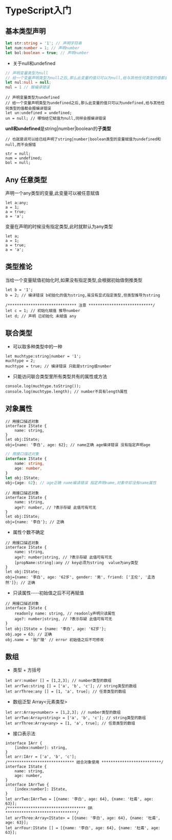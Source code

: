 # TypeScript入门

## 基本类型声明

```ts
let str:string = '1'; // 声明字符串
let num:number = 1; // 声明number
let bol:boolean = true; // 声明number
```

* 关于null和undefined

```ts
// 声明变量类型为null 
// 给一个变量声明类型为null之后,那么此变量的值只可以为null,给与其他任何类型的值都会报编译错误
let nul:null = null; 
nul = 1 // 报编译错误
```

```tsx
// 声明变量类型为undefined
// 给一个变量声明类型为undefined之后,那么此变量的值只可以为undefined,给与其他任何类型的值都会报编译错误
let un:undefined = undefined;
un = null; // 哪怕给它赋值为null,同样会报编译错误
```

**unll和undefined**是string|number|boolean的**子类型**

```tsx
// 也就是说可以给已经声明了string|number|boolean类型的变量赋值为undefined和null,而不会报错

str = null;
num = undefined;
bol = null;
```

## Any 任意类型

声明一个any类型的变量,此变量可以被任意赋值

```tsx
let a:any;
a = 1;
a = true;
a = 'a';
```

变量在声明的时候没有指定类型,此时就默认为any类型

```tsx
let a;
a = 1;
a = true;
a = 'a';
```

## 类型推论

当给一个变量赋值初始化时,如果没有指定类型,会根据初始值倒推类型

```tsx
let b = '1';
b = 2; // 编译错误 b初始化的值为string,虽没有显式指定类型,但类型推导为string

/****************************** 注意 ****************************/
let c = 1; // 初始化赋值 推导number
let d; // 声明 已初始化 未赋值 any
```

## 联合类型

* 可以取多种类型中的一种

```tsx
let muchtype:string|number = '1';
muchtype = 2;
muchtype = true; // 编译错误 只能是string或number
```

* 只能访问联合类型里所有类型共有的属性或方法

```tsx
console.log(muchtype.toString());
console.log(muchtype.length); // number不具有length属性
```

## 对象属性

```tsx
// 用接口描述对象
interface IState {
    name: string,
}
let obj:IState;
obj={name: '李白', age: 62}; // name正确 age编译错误 没有指定声明age
```

```ts
// 用接口描述对象
interface IState {
    name: string,
    age: number,
}
let obj:IState;
obj={age: 62}; // age正确 name编译错误 指定声明name,对象中却没有name属性
```

```tsx
// 用接口描述对象
interface IState {
    name: string,
    age?: number, // ?表示存疑 此值可有可无
}
let obj:IState;
obj={name: '李白'}; // 正确
```

* 属性个数不确定

```tsx
// 用接口描述对象
interface IState {
    name: string,
    age?: number|string, // ?表示存疑 此值可有可无
    [propName:string]:any // key必须为string  value为any类型
}
let obj:IState;
obj={name: '李白', age: '62岁', gender: '男', friend: ['王伦', '孟浩然']}; // 正确
```

* 只读属性----初始值之后不可再赋值

```tsx
// 用接口描述对象
interface IState {
    readonly name: string, // readonly声明只读属性
    age?: number|string, // ?表示存疑 此值可有可无
}
let obj:IState = {name: '李白', age: '62岁'};
obj.age = 63; // 正确
obj.name = '张广陵' // error 初始值之后不可修改
```

## 数组

* 类型 + 方括号

```tsx
let arr:number [] = [1,2,3]; // number类型的数组
let arrTwo:string [] = ['a', 'b', 'c']; // string类型的数组
let arrThree:any [] = [1, 'a', true]; // 任意类型的数组
```

* 数组泛型 Array<元素类型>

```tsx
let arr:Array<number> = [1,2,3]; // number类型的数组
let arrTwo:Array<string> = ['a', 'b', 'c']; // string类型的数组
let arrThree:Array<any> = [1, 'a', true]; // 任意类型的数组
```

* 接口表示法

```tsx
interface IArr {
    [index:number]: string,
}
let arr:IArr = ['a', 'b', 'c'];
/***************************** 结合对象使用 **************************/
interface IState {
    name: string,
    age: number,
}
interface IArrTwo {
    [index:number]: IState,
}
let arrTwo:IArrTwo = [{name: '李白', age: 64}, {name: '杜甫', age: 63}];
/********************************** OR *******************************/
let arrThree:Array<IState> = [{name: '李白', age: 64}, {name: '杜甫', age: 63}];
let arrFour:IState [] = [{name: '李白', age: 64}, {name: '杜甫', age: 63}];
```

